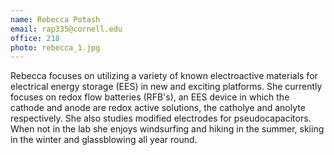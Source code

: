 ```yaml
---
name: Rebecca Potash
email: rap335@cornell.edu
office: 218
photo: rebecca_1.jpg
---
```

Rebecca focuses on utilizing a variety of known electroactive materials for electrical energy storage (EES) in new and exciting platforms.  She currently focuses on redox flow batteries (RFB's), an EES device in which the cathode and anode are redox active solutions, the catholye and anolyte respectively. She also studies modified electrodes for pseudocapacitors. When not in the lab she enjoys windsurfing and hiking in the summer, skiing in the winter and glassblowing all year round. 